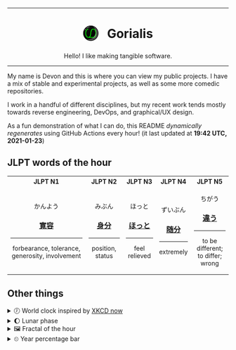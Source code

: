 ***

<h1 align="center">
<sub>
    <img src="readme/resources/avatar.png" height="36">
</sub>
&nbsp;
Gorialis
</h1>
<p align="center">
Hello! I like making tangible software.
</p>

***

My name is Devon and this is where you can view my public projects. I have a mix of stable and experimental projects, as well as some more comedic repositories.

I work in a handful of different disciplines, but my recent work tends mostly towards reverse engineering, DevOps, and graphical/UX design.

As a fun demonstration of what I can do, this README *dynamically regenerates* using GitHub Actions every hour! (it last updated at **19:42 UTC, 2021-01-23**)

<h2>JLPT words of the hour</h2>
<table>
    <tr>
        <th>JLPT N1</th>
        <th>JLPT N2</th>
        <th>JLPT N3</th>
        <th>JLPT N4</th>
        <th>JLPT N5</th>
    </tr>
    <tr>
        <td>
            <p align="center">かんよう</p>
            <h3 align="center"><b><a href="https://jisho.org/search/%E5%AF%9B%E5%AE%B9">寛容</a></b></h3>
            <hr>
            <p align="center">forbearance,<wbr> tolerance,<wbr> generosity,<wbr> involvement</p>
        </td>
        <td>
            <p align="center">みぶん</p>
            <h3 align="center"><b><a href="https://jisho.org/search/%E8%BA%AB%E5%88%86">身分</a></b></h3>
            <hr>
            <p align="center">position,<wbr> status</p>
        </td>
        <td>
            <p align="center">ほっと</p>
            <h3 align="center"><b><a href="https://jisho.org/search/%E3%81%BB%E3%81%A3%E3%81%A8">ほっと</a></b></h3>
            <hr>
            <p align="center">feel relieved</p>
        </td>
        <td>
            <p align="center">ずいぶん</p>
            <h3 align="center"><b><a href="https://jisho.org/search/%E9%9A%8F%E5%88%86">随分</a></b></h3>
            <hr>
            <p align="center">extremely</p>
        </td>
        <td>
            <p align="center">ちがう</p>
            <h3 align="center"><b><a href="https://jisho.org/search/%E9%81%95%E3%81%86">違う</a></b></h3>
            <hr>
            <p align="center">to be different;<br> to differ;<br> wrong</p>
        </td>
    </tr>
</table>

<h2>Other things</h2>
<details>
<summary>🕖  World clock inspired by <a href="https://xkcd.com/now">XKCD now</a></summary>

> <img src="generated/now.png" width="512">

</details>
<details>
<summary>🌔 Lunar phase</summary>

The moon is approximately 37.98% through its phase (Waxing Gibbous).

</details>
<details>
<summary>&#x1f5bc; Fractal of the hour</summary>

> <img src="generated/fractal.png" width="512">

</details>
<details>
<summary>&#x23f2; Year percentage bar</summary>
<pre><code>2021 [█▁▁▁▁▁▁▁▁▁▁▁▁▁▁▁▁▁▁▁] 6.25%</code></pre>
</details>
